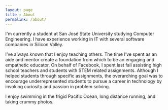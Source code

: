 ```yaml
---
layout: page
title : About
permalink: /about/
---
```


I'm currently a student at San José State University studying Computer Engineering.  I have experience working in IT with several software companies in Silicon Valley. 


I’ve always known that I enjoy teaching others. The time I’ve spent as an aide and mentor create a foundation from which to be an engaging and empathetic educator. On behalf of Facebook, I spent last fall assisting high school teachers and students with STEM related assignments. Although I helped students through specific assignments, the overarching goal was to encourage underrepresented students to pursue a career in technology by invoking curiosity and passion in problem solving.


I enjoy swimming in the frigid Pacific Ocean, long distance running, and taking crummy photos.  